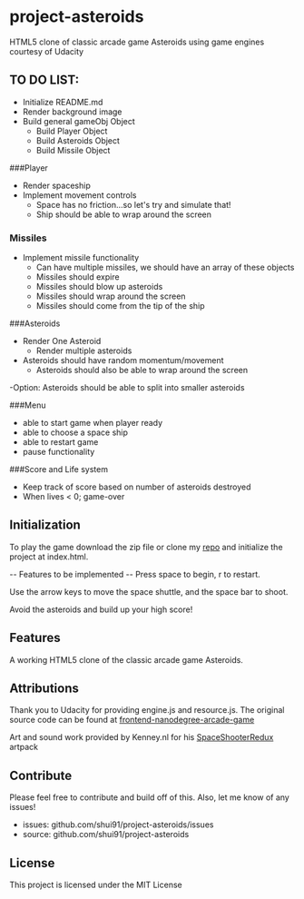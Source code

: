 # project-asteroids
HTML5 clone of classic arcade game Asteroids using game engines courtesy of Udacity

## TO DO LIST:

- Initialize README.md
- Render background image
- Build general gameObj Object
	- Build Player Object
	- Build Asteroids Object
	- Build Missile Object

###Player
- Render spaceship
- Implement movement controls
	- Space has no friction...so let's try and simulate that!
	- Ship should be able to wrap around the screen

### Missiles
- Implement missile functionality
	- Can have multiple missiles, we should have an array of these objects
	- Missiles should expire
	- Missiles should blow up asteroids
	- Missiles should wrap around the screen
	- Missiles should come from the tip of the ship

###Asteroids
- Render One Asteroid
	- Render multiple asteroids
- Asteroids should have random momentum/movement
	- Asteroids should also be able to wrap around the screen

-Option: Asteroids should be able to split into smaller asteroids

###Menu
- able to start game when player ready
- able to choose a space ship
- able to restart game
- pause functionality

###Score and Life system
- Keep track of score based on number of asteroids destroyed
- When lives < 0; game-over


## Initialization

To play the game download the zip file or clone my [repo](github.com/shui91/project-asteroids) and initialize the project at index.html.

-- Features to be implemented --
Press space to begin, r to restart.

Use the arrow keys to move the space shuttle, and the space bar to shoot.

Avoid the asteroids and build up your high score!

## Features

A working HTML5 clone of the classic arcade game Asteroids. 

## Attributions

Thank you to Udacity for providing engine.js and resource.js.
The original source code can be found at [frontend-nanodegree-arcade-game](github.com/udacity/frontend-nanodegree-arcade-game)

Art and sound work provided by Kenney.nl for his [SpaceShooterRedux](http://opengameart.org/content/space-shooter-redux) artpack

## Contribute
Please feel free to contribute and build off of this. Also, let me know of any issues!

- issues: github.com/shui91/project-asteroids/issues
- source: github.com/shui91/project-asteroids

## License

This project is licensed under the MIT License

